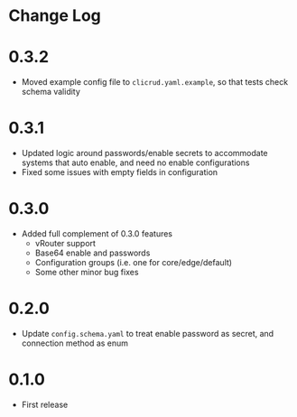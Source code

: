 # Change Log

# 0.3.2

- Moved example config file to `clicrud.yaml.example`, so that tests check schema validity

# 0.3.1

- Updated logic around passwords/enable secrets to accommodate systems that auto enable, and need no enable configurations
- Fixed some issues with empty fields in configuration

# 0.3.0

- Added full complement of 0.3.0 features
  - vRouter support
  - Base64 enable and passwords
  - Configuration groups (i.e. one for core/edge/default)
  - Some other minor bug fixes

# 0.2.0

- Update `config.schema.yaml` to treat enable password as secret, and connection method as enum

# 0.1.0

- First release 
